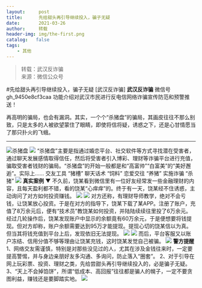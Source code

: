 ```yaml
---
layout:     post
title:      先给甜头再引导继续投入，骗子无疑
date:       2021-03-26
author:     转载
header-img: img/the-first.png
catalog:   false
tags:
    - 其他
---
```


<blockquote><p>转载：武汉反诈骗<br>
来源：微信公众号</p></blockquote>

#先给甜头再引导继续投入，骗子无疑
[武汉反诈骗]
**武汉反诈骗**
微信号gh_9450e8cf3caa
功能介绍对武汉市民进行反电信网络诈骗宣传防范和预警推送！

再高明的骗局，也会有漏洞。其实，一个个“杀猪盘”的骗局，其画皮往往不那么别致，只是太多的人被欲望蒙住了眼睛，即使将信将疑，诱惑之下，还是心甘情愿当了那只扑火的飞蛾。
****
![]({{site.baseurl}}/postimg/7QRTvkK2qC7rcIPiaOpGhxC0LicZoAT7vX9vXicvL86eYMxClIadcXxMJ6YrZHMkVAeu0QFJgnFsJqHm0Ohn1ZVbg.png)杀猪盘
![]({{site.baseurl}}/postimg/7QRTvkK2qC7rcIPiaOpGhxC0LicZoAT7vXP4kmnG0ITetrvpfxbsHWClNnbEDw4YnibREnpzCP0k1XAKeLqCZDGTg.png)
“杀猪盘”主要是指通过婚恋平台、社交软件等方式寻找潜在受害者，通过聊天发展感情取得信任，然后将受害者引入博彩、理财等诈骗平台进行充值，骗取受害者钱财的骗局。“杀猪盘”的开始一般都是和“高富帅”“白富美”的“美好邂逅”。实际上……
交友工具
“猪槽”
聊天话术
“饲料”
恋爱交往
“养猪”
实施诈骗
“杀猪”
![]({{site.baseurl}}/postimg/ToUhK9mtCtzrFP4NYEEjLFYDzbgurrD9kKJ3SUy1tibC9G9BOT52zKiarRnrHJMeHmRia0UJibgObCG9IcSUaVPMRQ.jpeg)
**真实案例**
▼
不久前，饶某看到微信里有一位好友经常发一些金融理财的内容，且每天盈利都不错，看的饶某“心痒痒”的。终于有一天，饶某经不住诱惑，主动询问了对方如何投资赚钱。
![]({{site.baseurl}}/postimg/gCjiaD9InvmBwcSiavhSocJeyru073mhpRAtGL1812zqoQ2QG3SryJscOibRNN37WdlJjLOiczt2JWcUxGuSKCaGNg.jpeg)
![]({{site.baseurl}}/postimg/gCjiaD9InvmBwcSiavhSocJeyru073mhpRyQA0nFW4e3X0TfdzPaficLculDfTDWy06ctf6MxN1ppegbtoibH1luaQ.jpeg)
对方还称，有理财导师教学，绝对不会亏钱，让饶某放心投资。于是在对方的指导下，饶某下载了某APP。注册了账户，充值了8万余元后，便有“技术员”教饶某如何投资，并陆陆续续往里投了6万余元。
经过几轮操作后，饶某发现账户中显示的余额竟有60万余元，于是便想要将钱提现。但对方却称，账户余额需要达到95万才能提现。提现心切的饶某信以为真。但当其将钱充值到平台上后，发现依旧无法提现。
![]({{site.baseurl}}/postimg/gCjiaD9InvmBwcSiavhSocJeyru073mhpRHWRTyFiaOXtmaJV53mtbpXsNic2c2ibLUXPSicScPNSEic1BVKG0Z4extRw.jpeg)
![]({{site.baseurl}}/postimg/gCjiaD9InvmBwcSiavhSocJeyru073mhpRLykeZVkrujOYLBMe3x11hgtcE7nMnsd3DMia4ib43Dq5cJo3I2faYlfg.jpeg)
而后，平台客服又以账户冻结、信用分值不够等理由让饶某充钱，这时饶某发觉自己被骗。
![]({{site.baseurl}}/postimg/FHZ7bNowEThff91kjWchbUH1HicXriaIVPpygtX70Uv8Flda8cYhKWNgEmBtnzOUxdB11Kftoj6437dhkeXaRicwA.gif)
**警方提醒**
1、网络交友需谨慎，特别是对那些没见过的人，尤其在涉及金钱往来时，一定要提高警惕，并与身边亲朋好友多沟通、多询问，防止落入“圈套”。
2、对于引导在网上玩彩票、投资、理财之类，先给尝甜头再引导继续投入的，必是骗子无疑。
3、“天上不会掉馅饼”，所谓“低成本、高回报”往往都是骗人的幌子，一定不要贪图利益，赚钱还是要脚踏实地。
![]({{site.baseurl}}/postimg/8wBAcE4t1v6VW3r7MQG6OsZwpibfp0u7ZpjiapZnqupBEmiczy6N8P3peV32DrpZLjdM8SrpboibJrtjpCVhgkmGUw.jpeg)

